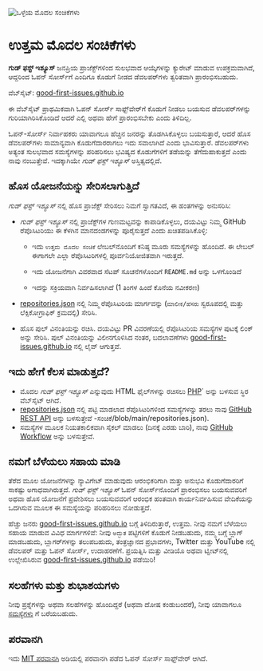 ![ಒಳ್ಳೆಯ ಮೊದಲ ಸಂಚಿಕೆಗಳು](../assets/github/social-preview.png)

# ಉತ್ತಮ ಮೊದಲ ಸಂಚಿಕೆಗಳು

**ಗುಡ್ ಫಸ್ಟ್ ಇಶ್ಯೂಸ್** ಜನಪ್ರಿಯ ಪ್ರಾಜೆಕ್ಟ್‌ಗಳಿಂದ ಸುಲಭವಾದ ಆಯ್ಕೆಗಳನ್ನು ಕ್ಯುರೇಟ್ ಮಾಡುವ ಉಪಕ್ರಮವಾಗಿದೆ, ಆದ್ದರಿಂದ ಓಪನ್ ಸೋರ್ಸ್‌ಗೆ ಎಂದಿಗೂ ಕೊಡುಗೆ ನೀಡದ ಡೆವಲಪರ್‌ಗಳು ತ್ವರಿತವಾಗಿ ಪ್ರಾರಂಭಿಸಬಹುದು.

ವೆಬ್‌ಸೈಟ್: [good-first-issues.github.io](https://good-first-issues.github.io)

ಈ ವೆಬ್‌ಸೈಟ್ ಪ್ರಾಥಮಿಕವಾಗಿ ಓಪನ್ ಸೋರ್ಸ್ ಸಾಫ್ಟ್‌ವೇರ್‌ಗೆ ಕೊಡುಗೆ ನೀಡಲು ಬಯಸುವ ಡೆವಲಪರ್‌ಗಳನ್ನು ಗುರಿಯಾಗಿರಿಸಿಕೊಂಡಿದೆ ಆದರೆ ಎಲ್ಲಿ ಅಥವಾ ಹೇಗೆ ಪ್ರಾರಂಭಿಸಬೇಕು ಎಂದು ತಿಳಿದಿಲ್ಲ.

ಓಪನ್-ಸೋರ್ಸ್ ನಿರ್ವಾಹಕರು ಯಾವಾಗಲೂ ಹೆಚ್ಚಿನ ಜನರನ್ನು ತೊಡಗಿಸಿಕೊಳ್ಳಲು ಬಯಸುತ್ತಾರೆ, ಆದರೆ ಹೊಸ ಡೆವಲಪರ್‌ಗಳು ಸಾಮಾನ್ಯವಾಗಿ ಕೊಡುಗೆದಾರರಾಗಲು ಇದು ಸವಾಲಾಗಿದೆ ಎಂದು ಭಾವಿಸುತ್ತಾರೆ. ಡೆವಲಪರ್‌ಗಳು ಅತ್ಯಂತ ಸುಲಭವಾದ ಸಮಸ್ಯೆಗಳನ್ನು ಪರಿಹರಿಸಲು ಭವಿಷ್ಯದ ಕೊಡುಗೆಗಳಿಗೆ ತಡೆಯನ್ನು ತೆಗೆದುಹಾಕುತ್ತದೆ ಎಂದು ನಾವು ನಂಬುತ್ತೇವೆ. ಇದಕ್ಕಾಗಿಯೇ *ಗುಡ್ ಫಸ್ಟ್ ಇಶ್ಯೂಸ್* ಅಸ್ತಿತ್ವದಲ್ಲಿದೆ.

## ಹೊಸ ಯೋಜನೆಯನ್ನು ಸೇರಿಸಲಾಗುತ್ತಿದೆ

*ಗುಡ್ ಫಸ್ಟ್ ಇಶ್ಯೂಸ್* ನಲ್ಲಿ ಹೊಸ ಪ್ರಾಜೆಕ್ಟ್ ಸೇರಿಸಲು ನಿಮಗೆ ಸ್ವಾಗತವಿದೆ, ಈ ಹಂತಗಳನ್ನು ಅನುಸರಿಸಿ:

- *ಗುಡ್ ಫಸ್ಟ್ ಇಶ್ಯೂಸ್* ನಲ್ಲಿ ಪ್ರಾಜೆಕ್ಟ್‌ಗಳ ಗುಣಮಟ್ಟವನ್ನು ಕಾಪಾಡಿಕೊಳ್ಳಲು, ದಯವಿಟ್ಟು ನಿಮ್ಮ GitHub ರೆಪೊಸಿಟರಿಯು ಈ ಕೆಳಗಿನ ಮಾನದಂಡಗಳನ್ನು ಪೂರೈಸುತ್ತದೆ ಎಂದು ಖಚಿತಪಡಿಸಿಕೊಳ್ಳಿ:

     - ಇದು `ಉತ್ತಮ ಮೊದಲ ಸಂಚಿಕೆ` ಲೇಬಲ್‌ನೊಂದಿಗೆ ಕನಿಷ್ಠ ಮೂರು ಸಮಸ್ಯೆಗಳನ್ನು ಹೊಂದಿದೆ. ಈ ಲೇಬಲ್ ಈಗಾಗಲೇ ಎಲ್ಲಾ ರೆಪೊಸಿಟರಿಗಳಲ್ಲಿ ಪೂರ್ವನಿಯೋಜಿತವಾಗಿ ಇರುತ್ತದೆ.

     - ಇದು ಯೋಜನೆಗಾಗಿ ವಿವರವಾದ ಸೆಟಪ್ ಸೂಚನೆಗಳೊಂದಿಗೆ `README.md` ಅನ್ನು ಒಳಗೊಂಡಿದೆ

     - ಇದನ್ನು ಸಕ್ರಿಯವಾಗಿ ನಿರ್ವಹಿಸಲಾಗಿದೆ (1 ತಿಂಗಳ ಹಿಂದೆ ಕೊನೆಯ ನವೀಕರಣ)

- [repositories.json](https://github.com/gomzyakov/good-first-issue/blob/main/repositories.json) ನಲ್ಲಿ ನಿಮ್ಮ ರೆಪೊಸಿಟರಿಯ ಮಾರ್ಗವನ್ನು (`ಮಾಲೀಕ/ಹೆಸರು` ಸ್ವರೂಪದಲ್ಲಿ ಮತ್ತು ಲೆಕ್ಸಿಕೋಗ್ರಾಫಿಕ್ ಕ್ರಮದಲ್ಲಿ) ಸೇರಿಸಿ.

- ಹೊಸ ಪುಲ್ ವಿನಂತಿಯನ್ನು ರಚಿಸಿ. ದಯವಿಟ್ಟು PR ವಿವರಣೆಯಲ್ಲಿ ರೆಪೊಸಿಟರಿಯ ಸಮಸ್ಯೆಗಳ ಪುಟಕ್ಕೆ ಲಿಂಕ್ ಅನ್ನು ಸೇರಿಸಿ. ಪುಲ್ ವಿನಂತಿಯನ್ನು ವಿಲೀನಗೊಳಿಸಿದ ನಂತರ, ಬದಲಾವಣೆಗಳು [good-first-issues.github.io](https://good-first-issues.github.io) ನಲ್ಲಿ ಲೈವ್ ಆಗುತ್ತವೆ.

## ಇದು ಹೇಗೆ ಕೆಲಸ ಮಾಡುತ್ತದೆ?

- ಮೊದಲ *ಗುಡ್ ಫಸ್ಟ್ ಇಶ್ಯೂಸ್* ಎನ್ನುವುದು HTML ಫೈಲ್‌ಗಳನ್ನು ರಚಿಸಲು [PHP](https://www.php.net)` ಅನ್ನು ಬಳಸುವ ಸ್ಥಿರ ವೆಬ್‌ಸೈಟ್ ಆಗಿದೆ.
- [repositories.json](https://github.com/gomzyakov/good-first) ನಲ್ಲಿ ಪಟ್ಟಿ ಮಾಡಲಾದ ರೆಪೊಸಿಟರಿಗಳಿಂದ ಸಮಸ್ಯೆಗಳನ್ನು ತರಲು ನಾವು [GitHub REST API](https://docs.github.com/en/rest) ಅನ್ನು ಬಳಸುತ್ತೇವೆ -ಸಂಚಿಕೆ/blob/main/repositories.json).
- ಸಮಸ್ಯೆಗಳ ಮೂಲಕ ನಿಯತಕಾಲಿಕವಾಗಿ ಸೈಕಲ್ ಮಾಡಲು (ದಿನಕ್ಕೆ ಎರಡು ಬಾರಿ), ನಾವು [GitHub Workflow](https://docs.github.com/en/actions/using-workflows) ಅನ್ನು ಬಳಸುತ್ತೇವೆ.

## ನಮಗೆ ಬೆಳೆಯಲು ಸಹಾಯ ಮಾಡಿ

ತೆರೆದ ಮೂಲ ಯೋಜನೆಗಳನ್ನು ನ್ಯಾವಿಗೇಟ್ ಮಾಡುವುದು ಆರಂಭಿಕರಿಗಾಗಿ ಮತ್ತು ಅನುಭವಿ ಕೊಡುಗೆದಾರರಿಗೆ ಸಾಕಷ್ಟು ಅಗಾಧವಾಗಿರುತ್ತದೆ. *ಗುಡ್ ಫಸ್ಟ್ ಇಶ್ಯೂಸ್* ಓಪನ್ ಸೋರ್ಸ್‌ನೊಂದಿಗೆ ಪ್ರಾರಂಭಿಸಲು ಬಯಸುವವರಿಗೆ ಅಥವಾ ಹೊಸ ಯೋಜನೆಗೆ ಪ್ರವೇಶಿಸಲು ಬಯಸುವವರಿಗೆ ಆರಂಭಿಕ ಹಂತವಾಗಿ ಕಾರ್ಯನಿರ್ವಹಿಸುವ ವೇದಿಕೆಯನ್ನು ಒದಗಿಸುವ ಮೂಲಕ ಈ ಸಮಸ್ಯೆಯನ್ನು ಪರಿಹರಿಸಲು ನೋಡುತ್ತದೆ.

ಹೆಚ್ಚು ಜನರು [good-first-issues.github.io](https://good-first-issues.github.io) ಬಗ್ಗೆ ತಿಳಿದಿರುತ್ತಾರೆ, ಉತ್ತಮ. ನೀವು ನಮಗೆ ಬೆಳೆಯಲು ಸಹಾಯ ಮಾಡುವ ವಿವಿಧ ಮಾರ್ಗಗಳಿವೆ: ನೀವು `ಅದ್ಭುತ` ಪಟ್ಟಿಗಳಿಗೆ ಕೊಡುಗೆ ನೀಡಬಹುದು, ನಮ್ಮ ಬಗ್ಗೆ ಬ್ಲಾಗ್ ಮಾಡಬಹುದು, ಬ್ಲಾಗರ್‌ಗಳನ್ನು ತಲುಪಬಹುದು, ತಂತ್ರಜ್ಞಾನದ ಪ್ರಭಾವಗಳು, Twitter ಮತ್ತು YouTube ನಲ್ಲಿ ಡೆವಲಪರ್ ಮತ್ತು ಓಪನ್ ಸೋರ್ಸ್, ಉದಾಹರಣೆಗೆ. ಪ್ರಯತ್ನಿಸಿ ಮತ್ತು ವೀಡಿಯೊ ಅಥವಾ ಟ್ವೀಟ್‌ನಲ್ಲಿ ಉಲ್ಲೇಖಿಸಿರುವ [good-first-issues.github.io](https://good-first-issues.github.io) ಪಡೆಯಿರಿ!

## ಸಲಹೆಗಳು ಮತ್ತು ಶುಭಾಶಯಗಳು

ನೀವು ಪ್ರಶ್ನೆಗಳನ್ನು ಅಥವಾ ಸಲಹೆಗಳನ್ನು ಹೊಂದಿದ್ದರೆ (ಅಥವಾ ದೋಷ ಕಂಡುಬಂದರೆ), ನೀವು ಯಾವಾಗಲೂ [ಸಮಸ್ಯೆಗಳು](https://github.com/good-first-issues/good-first-issues.github.io/issues) ಗೆ ಬರೆಯಬಹುದು.

## ಪರವಾನಗಿ

ಇದು [MIT ಪರವಾನಗಿ](https://github.com/good-first-issues/good-first-issues.github.io/blob/main/LICENSE) ಅಡಿಯಲ್ಲಿ ಪರವಾನಗಿ ಪಡೆದ ಓಪನ್ ಸೋರ್ಸ್ ಸಾಫ್ಟ್‌ವೇರ್ ಆಗಿದೆ.